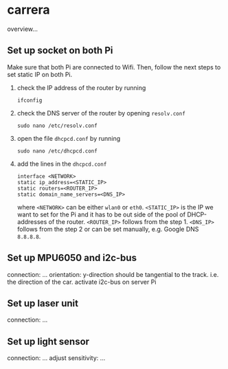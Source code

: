 # carrera
overview...

## Set up socket on both Pi
Make sure that both Pi are connected to Wifi. Then, follow the next steps to set static IP on both Pi.
1. check the IP address of the router by running

    ```
    ifconfig
    ```
    
2. check the DNS server of the router by opening `resolv.conf`

    ```
    sudo nano /etc/resolv.conf
    ```
    
5. open the file `dhcpcd.conf` by running 

    ```
    sudo nano /etc/dhcpcd.conf
    ```
7. add the lines in the `dhcpcd.conf`

      ```
      interface <NETWORK>
      static ip_address=<STATIC_IP>
      static routers=<ROUTER_IP>
      static domain_name_servers=<DNS_IP>
      ```
      where `<NETWORK>` can be either `wlan0` or `eth0`. 
      `<STATIC_IP>` is the IP we want to set for the Pi and it has to be out side of the pool of DHCP-addresses of the router.
      `<ROUTER_IP>` follows from the step 1.
      `<DNS_IP>` follows from the step 2 or can be set manually, e.g. Google DNS `8.8.8.8`.
       
## Set up MPU6050 and i2c-bus
connection: ...
orientation: y-direction should be tangential to the track. i.e. the direction of the car.
activate i2c-bus on server Pi

## Set up laser unit
connection: ...

## Set up light sensor
connection: ...
adjust sensitivity: ...
